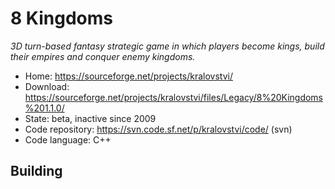 # 8 Kingdoms

_3D turn-based fantasy strategic game in which players become kings, build their empires and conquer enemy kingdoms._

- Home: https://sourceforge.net/projects/kralovstvi/
- Download: https://sourceforge.net/projects/kralovstvi/files/Legacy/8%20Kingdoms%201.1.0/
- State: beta, inactive since 2009
- Code repository: https://svn.code.sf.net/p/kralovstvi/code/ (svn)
- Code language: C++

## Building

